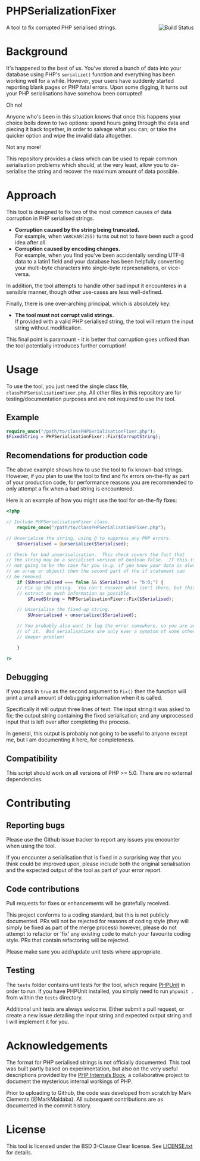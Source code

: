 # PHPSerializationFixer

[<img src="https://travis-ci.org/MarkMaldaba/PHPSerializationFixer.svg?branch=master" align="right" alt="Build Status">](https://travis-ci.org/MarkMaldaba/PHPSerializationFixer)
A tool to fix corrupted PHP serialised strings.

# Background

It's happened to the best of us.  You've stored a bunch of data into your database
using PHP's ````serialize()```` function and everything has been working well for a
while.  However, your users have suddenly started reporting blank pages or PHP fatal
errors.  Upon some digging, it turns out your PHP serialisations have somehow been
corrupted!

Oh no!

Anyone who's been in this situation knows that once this happens your choice boils
down to two options: spend hours going through the data and piecing it back together,
in order to salvage what you can; or take the quicker option and wipe the invalid
data altogether.

Not any more!

This repository provides a class which can be used to repair common serialisation
problems which should, at the very least, allow you to de-serialise the string and
recover the maximum amount of data possible.

# Approach

This tool is designed to fix two of the most common causes of data corruption in
PHP serialised strings.

* **Corruption caused by the string being truncated.**
  <br>For example, when ````VARCHAR(255)```` turns out not to have been such a good
  idea after all.
* **Corruption caused by encoding changes.**
  <br>For example, when you find you've been accidentally sending UTF-8 data to
  a latin1 field and your database has been helpfully converting your multi-byte
  characters into single-byte represenations, or vice-versa.

In addition, the tool attempts to handle other bad input it encounteres in a
sensible manner, though other use-cases are less well-defined.

Finally, there is one over-arching principal, which is absolutely key:

* **The tool must not corrupt valid strings.**
  <br>If provided with a valid PHP serialised string, the tool will
  return the input string without modification.

This final point is paramount - it is better that corruption goes unfixed than
the tool potentially introduces further corruption!

# Usage

To use the tool, you just need the single class file,
````classPHPSerialisationFixer.php````.  All other files in this repository are
for testing/documentation purposes and are not required to use the tool.

## Example

````php
require_once("/path/to/classPHPSerialisationFixer.php");
$FixedString = PHPSerialisationFixer::Fix($CorruptString);
````

## Recomendations for production code

The above example shows how to use the tool to fix known-bad strings.  However,
if you plan to use the tool to find and fix errors on-the-fly as part of your
production code, for performance reasons you are recommended to only attempt
a fix when a bad string is encountered.

Here is an example of how you might use the tool for on-the-fly fixes:


````php
<?php

// Include PHPSerialisationFixer class.
	require_once("/path/to/classPHPSerialisationFixer.php");

// Unserialise the string, using @ to suppress any PHP errors.
	$Unserialised = @unserialize($Serialised);

// Check for bad unserisalisation.  This check covers the fact that
// the string may be a serialised version of boolean false.  If this is
// not going to be the case for you (e.g. if you know your data is always
// an array or object) then the second part of the if statement can
// be removed.
	if ($Unserialised === false && $Serialised != "b:0;") {
	// Fix up the string.  You can't recover what isn't there, but this will
	// extract as much information as possible.
		$FixedString = PHPSerialisationFixer::Fix($Serialised);

	// Unserialise the fixed-up string.
		$Unserialised = unserialize($Serialised);

	// You probably also want to log the error somewhere, so you are aware
	// of it.  Bad serialisations are only ever a symptom of some other,
	// deeper problem!

	}

?>
````

## Debugging

If you pass in ````true```` as the second argument to ````Fix()```` then the function
will print a small amount of debugging information when it is called.

Specifically it will output three lines of text: The input string it was asked to
fix; the output string containing the fixed serialisation; and any unprocessed input
that is left over after completing the process.

In general, this output is probably not going to be useful to anyone except me, but
I am documenting it here, for completeness.

## Compatibility

This script should work on all versions of PHP >= 5.0.  There are no external
dependencies.

# Contributing

## Reporting bugs

Please use the Github issue tracker to report any issues you encounter when using
the tool.

If you encounter a serialisation that is fixed in a surprising way that you think
could be improved upon, please include both the original serialisation and the
expected output of the tool as part of your error report.

## Code contributions

Pull requests for fixes or enhancements will be gratefully received.

This project conforms to a coding standard, but this is not publicly documented.  PRs
will not be rejected for reasons of coding style (they will simply be fixed as part
of the merge process) however, please do not attempt to refactor or 'fix' any
existing code to match your favourite coding style.  PRs that contain refactoring
will be rejected.

Please make sure you add/update unit tests where appropriate.

## Testing

The ````tests```` folder contains unit tests for the tool, which require
[PHPUnit](https://phpunit.de/) in order to run.  If you have PHPUnit installed, you
simply need to run ````phpunit .```` from within the ````tests```` directory.

Additional unit tests are always welcome.  Either submit a pull request, or create a
new issue detailing the input string and expected output string and I will implement
it for you.

# Acknowledgements

The format for PHP serialised strings is not officially documented.  This tool was
built partly based on experimentation, but also on the very useful descriptions
provided by the
[PHP Internals Book](http://www.phpinternalsbook.com/classes_objects/serialization.html),
a collaborative project to document the mysterious internal workings of PHP.

Prior to uploading to Github, the code was developed from scratch by Mark Clements
(@MarkMaldaba).  All subsequent contributions are as documented in the commit
history.

# License

This tool is licensed under the BSD 3-Clause Clear license.  See
[LICENSE.txt](LICENSE.txt) for details.
